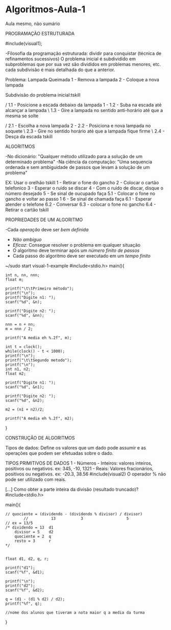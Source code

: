 # Algoritmos-Aula-1
Aula mesmo, não sumário

  PROGRAMAÇÃO ESTRUTURADA
  
  #include(visual1);
 
-Filosofia da programação estruturada: dividir para conquistar (técnica de refinamentos sucessivos) 
  O problema inicial é subdividido em subproblemas que por sua vez são divididos em problemas menores, etc. cada subdivisão é mais detalhada do que a anterior.

Problema: Lampada Queimada 
  1 - Remova a lampada 
  2 - Coloque a nova lampada
 
Subdivisão do problema inicial:tskill

  / 1.1 - Posicione a escada debaixo da lampada
1 - 1.2 - Suba na escada até alcançar a lampada
  \ 1.3 - Gire a lampada no sentido anti-horário até que a mesma se solte
  
  / 2.1 - Escolha a nova lampada
2 - 2.2 - Posiciona e nova lampada no soquete
  \ 2.3 - Gire no sentido horário até que a lampada fique firme
  \ 2.4 - Desça da escada
tskill

  ALGORITMOS

-No dicionário: "Qualquer método utilizado para a solução de um determinado problema"
-Na ciência da computação: "Uma sequencia ordenada e sem ambiguidade de passos que levam à solução de um problema"

EX: Usar o orelhão tskill
  1 - Retirar o fone do gancho
  2 - Colocar o cartão telefonico
  3 - Esperar o ruído se discar
  4 - Com o ruído de discar, disque o número desejado
  5 - Se sinal de oucupado faça 
   5.1 - Colocar o fone no gancho e voltar ao passo 1
  6 - Se sinal de chamada faça
   6.1 - Esperar atender o telefone
   6.2 - Conversar
   6.3 - colocar o fone no gancho
   6.4 - Retirar o cartão
 tskill  
   
 PROPRIEDADES DE UM ALGORITMO

-Cada *operação* deve ser *bem definida*
- *Não ambíguo*
- *Eficaz*: Consegue resolver o problema em qualquer situação
- O algoritmo deve terminar após um *número finito de passos*
- Cada passo do algoritmo deve ser executado em um *tempo finito*


~/sudo start visual-1-example
  #include<stdio.h>
main(){
	
	int n, nn, nnn;
	float m;
	
	printf("\t\tPrimeiro método");
	printf("\n");
	printf("Digite n1: ");
	scanf("%d", &n);
	
	printf("Digite n2: ");
	scanf("%d", &nn);
	
	nnn = n + nn;
	m = nnn / 2;
	
	printf("A media eh %.2f", m);
	
	int t = clock();
	while(clock() - t < 1000);
	printf("\n");
	printf("\t\tSegundo metodo");
	printf("\n");
	int n1, n2;
	float m2;
	
    printf("Digite n1: ");
	scanf("%d", &n1);
		
	printf("Digite n2: ");
	scanf("%d", &n2);
	
	m2 = (n1 + n2)/2;
	
	printf("A media eh %.2f", m2);
}

  CONSTRUÇÃO DE ALGORITMOS

Tipos de dados: Define os valores que um dado pode assumir e as operações que podem ser efetuadas sobre o dado.

  TIPOS PRIMITIVOS DE DADOS
 1 - Números
 	- Inteiros: valores inteiros, positivos ou negativos.
		ex: 345, -10, 1321
	- Reais: Valores fracionários, positivos ou negativos.
		ex: -20.3, 38.56
 #include(visual2)
 O operador % não pode ser utilizado com reais.
 
 
[...]
Como obter a parte inteira da divisão (resultado truncado)?
#include<stdio.h>

main(){
	
	// quociente = (dividendo - (dividendo % divisor) / divisor)
			//			13           3                   5
	// ex = 13/5
	/* dividendo = 13  d1
		divisor = 5    d2
		quociente = 2  q
		resto = 3      r
	*/
	
	
	float d1, d2, q, r;
	
	printf("d1");
	scanf("%f", &d1);
	
	printf("\n");
	printf("d2");
	scanf("%f", &d2);
	
	q = (d1 - (d1 % d2) / d2);
	printf("%f", q);
	
	//nome dos alunos que tiveram a nota maior q a media da turma 
	
	
}
















   
 
 
 
